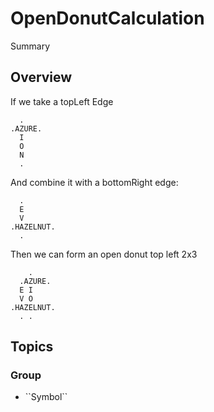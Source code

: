 # OpenDonutCalculation

<!--@START_MENU_TOKEN@-->Summary<!--@END_MENU_TOKEN@-->

## Overview

If we take a topLeft Edge
```
  .    
.AZURE.
  I    
  O    
  N    
  .   
```

And combine it with a bottomRight edge:

```
  .     
  E     
  V     
.HAZELNUT.
  .     
```

Then we can form an open donut top left 2x3

```
    .    
  .AZURE.
  E I    
  V O    
.HAZELNUT. 
  . .    
```



## Topics

### <!--@START_MENU_TOKEN@-->Group<!--@END_MENU_TOKEN@-->

- <!--@START_MENU_TOKEN@-->``Symbol``<!--@END_MENU_TOKEN@-->
